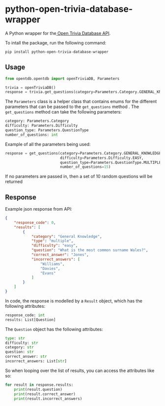 # python-open-trivia-database-wrapper

A Python wrapper for the[ Open Trivia Database API](https://opentdb.com/).

To intall the package, run the following command:

```bash
pip install python-open-trivia-database-wrapper
```

## Usage

```python
from opentdb.opentdb import openTriviaDB, Parameters

trivia = openTriviaDB()
response = trivia.get_questions(category=Parameters.Category.GENERAL_KNOWLEDGE, number_of_questions=1)
```

The `Parameters` class is a helper class that contains enums for the different parameters that can be passed to the `get_questions` method . The `get_questions` method can take the following parameters:

```python
category: Parameters.Category
difficulty: Parameters.Difficulty
question_type: Parameters.QuestionType
number_of_questions: int
```

Example of all the parameters being used: 
```python
response = get_questions(category=Parameters.Category.GENERAL_KNOWLEDGE,
                         difficulty=Parameters.Difficulty.EASY,
                         question_type=Parameters.QuestionType.MULTIPLE,
                         number_of_questions=15)
```

If no parameters are passed in, then a set of 10 random questions will be returned

## Response

Example json response from API:

```json
{
    "response_code": 0,
    "results": [
        {
            "category": "General Knowledge",
            "type": "multiple",
            "difficulty": "easy",
            "question": "What is the most common surname Wales?",
            "correct_answer": "Jones",
            "incorrect_answers": [
                "Williams",
                "Davies",
                "Evans"
            ]
        }
    ]
}
 ```

In code, the response is modelled by a `Result` object, which has the following attributes:


```python
response_code: int
results: List[Question]
```

The `Question` object has the following attributes:

```python
type: str
difficulty: str
category: str
question: str
correct_answer: str
incorrect_answers: List[str]
```

So when looping over the list of results, you can access the attributes like so:

```python
for result in response.results:
    print(result.question)
    print(result.correct_answer)
    print(result.incorrect_answers)
```